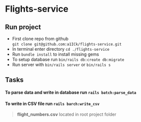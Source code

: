 # Flights-service


## Run project 

* First clone repo from github<br/>
    `git clone git@github.com:a1ICk/flights-service.git`
* In terminal enter directory `cd ./flights-service`
* Run `bundle install` to install missing gems
* To setup database run `bin/rails db:create db:migrate`
* Run server with `bin/rails server` or `bin/rails s`


## Tasks

#### To parse data and write in database run `rails batch:parse_data`
#### To write in CSV file run `rails barch:write_csv`
> **flight_numbers.csv** located in root project folder